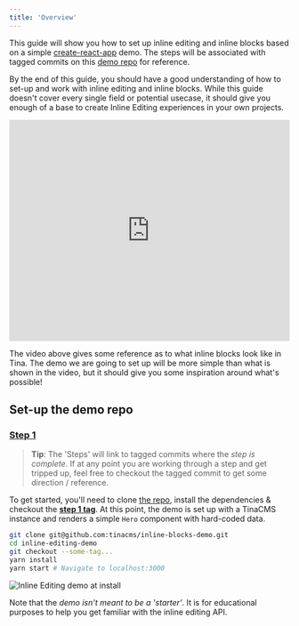 ```yaml
---
title: 'Overview'
---
```


This guide will show you how to set up inline editing and inline blocks based on a simple [create-react-app](https://reactjs.org/docs/create-a-new-react-app.html) demo. The steps will be associated with tagged commits on this [demo repo](https://github.com/tinacms/inline-blocks-demo) for reference.

By the end of this guide, you should have a good understanding of how to set-up and work with inline editing and inline blocks. While this guide doesn't cover every single field or potential usecase, it should give you enough of a base to create Inline Editing experiences in your own projects.

<iframe width="100%" height="398" src="https://www.youtube.com/embed/4qGz0cP_DSA" frameborder="0" allow="accelerometer; autoplay; encrypted-media; gyroscope; picture-in-picture" allowfullscreen></iframe>

The video above gives some reference as to what inline blocks look like in Tina. The demo we are going to set up will be more simple than what is shown in the video, but it should give you some inspiration around what's possible!

<!-- _Give a gist on what inline editing is and link to the formal API docs. Also link to the what is blocks blog._ -->

## Set-up the demo repo

### [Step 1]()

> **Tip**: The 'Steps' will link to tagged commits where the _step is complete_. If at any point you are working through a step and get tripped up, feel free to checkout the tagged commit to get some direction / reference.

<!-- Add tagged commit on the h3?-->

To get started, you'll need to clone [the repo](), install the dependencies & checkout the [**step 1 tag**](). At this point, the demo is set up with a TinaCMS instance and renders a simple `Hero` component with hard-coded data.

<!-- TODO: fill these in -->

```bash
git clone git@github.com:tinacms/inline-blocks-demo.git
cd inline-editing-demo
git checkout --some-tag...
yarn install
yarn start # Navigate to localhost:3000
```

![Inline Editing demo at install](/img/inline-editing-guide/step1-install.png)

Note that the _demo isn't meant to be a 'starter'_. It is for educational purposes to help you get familiar with the inline editing API.
